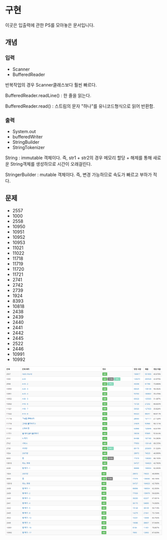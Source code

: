 # 구현

이곳은 입출력에 관한 PS를 모아놓은 문서입니다.

## 개념

### 입력

- Scanner
- BufferedReader

반복작업의 경우 Scanner클래스보다 훨씬 빠르다.

BufferedReader.readLine() : 한 줄을 읽는다.

BufferedReader.read() : 스트림의 문자 "하나"를 유니코드형식으로 읽어 반환함.


### 출력

- System.out
- bufferedWriter
- StringBuilder
- StringTokenizer

String : immutable 객체이다. 즉, str1 + str2의 경우 메모리 할당 + 해제를 통해 새로운 String객체를 생성하므로 시간이 오래걸린다.

StringerBuilder : mutable 객체이다. 즉, 변경 가능하므로 속도가 빠르고 부하가 적다.

## 문제

- 2557
- 1000
- 2558
- 10950
- 10951
- 10952
- 10953
- 11021
- 11022
- 11718
- 11719
- 11720
- 11721
- 2741
- 2742
- 2739
- 1924
- 8393
- 10818
- 2438
- 2439
- 2440
- 2441
- 2442
- 2445
- 2522
- 2446
- 10991
- 10992

![](./img/1.PNG)
![](./img/2.PNG)
